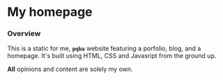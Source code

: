 # My homepage
  
### Overview

This is a static for me, **`pqba`** website featuring a porfolio, blog, and a homepage. It's built using HTML, CSS and Javasript from the ground up.

**All** opinions and content are solely my own. 


